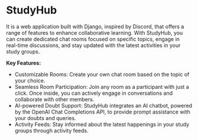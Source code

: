 # StudyHub
It is a web application built with Django, inspired by Discord, that offers a range of features to enhance collaborative learning. With StudyHub, you can create dedicated chat rooms focused on specific topics, engage in real-time discussions, and stay updated with the latest activities in your study groups.

**Key Features:**
 - Customizable Rooms: Create your own chat room based on the topic of your choice.
- Seamless Room Participation: Join any room as a participant with just a click. Once inside, you can actively engage in conversations and collaborate with other members.
- AI-powered Doubt Support: StudyHub integrates an AI chatbot, powered by the OpenAI Chat Completions API, to provide prompt assistance with your doubts and queries.
- Activity Feeds: Stay informed about the latest happenings in your study groups through activity feeds. 
